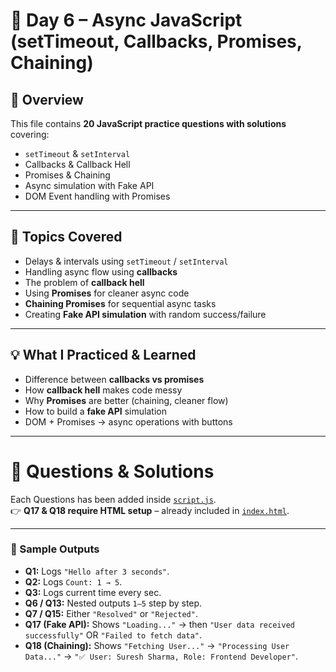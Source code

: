 # 🚀 Day 6 – Async JavaScript (setTimeout, Callbacks, Promises, Chaining)

## 📌 Overview
This file contains **20 JavaScript practice questions with solutions** covering:
- `setTimeout` & `setInterval`
- Callbacks & Callback Hell
- Promises & Chaining
- Async simulation with Fake API
- DOM Event handling with Promises

---

## 🎯 Topics Covered
- Delays & intervals using `setTimeout` / `setInterval`
- Handling async flow using **callbacks**
- The problem of **callback hell**
- Using **Promises** for cleaner async code
- **Chaining Promises** for sequential async tasks
- Creating **Fake API simulation** with random success/failure

---

## 💡 What I Practiced & Learned
- Difference between **callbacks vs promises**
- How **callback hell** makes code messy
- Why **Promises** are better (chaining, cleaner flow)
- How to build a **fake API** simulation
- DOM + Promises → async operations with buttons

---

# 📝 Questions & Solutions
Each Questions has been added inside [`script.js`](./script.js).  
👉 **Q17 & Q18 require HTML setup** – already included in [`index.html`](./index.html).

---

### 🔑 Sample Outputs
- **Q1:** Logs `"Hello after 3 seconds"`.  
- **Q2:** Logs `Count: 1 → 5`.  
- **Q3:** Logs current time every sec.  
- **Q6 / Q13:** Nested outputs `1–5` step by step.  
- **Q7 / Q15:** Either `"Resolved"` or `"Rejected"`.  
- **Q17 (Fake API):** Shows `"Loading..."` → then `"User data received successfully"` OR `"Failed to fetch data"`.  
- **Q18 (Chaining):** Shows `"Fetching User..."` → `"Processing User Data..."` → `"✅ User: Suresh Sharma, Role: Frontend Developer"`.  
